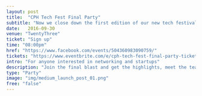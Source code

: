 ```yaml
---
layout: post
title:  "CPH Tech Fest Final Party"
subtitle: "Now we close down the first edition of our new tech festival - but not without you and not without a big bang."
date:   2016-09-30
venue: "TwentyThree"
ticket: "Sign up"
time: "08:00pm"
href: "https://www.facebook.com/events/504360983090759/"
tickets: "https://www.eventbrite.com/e/cph-tech-fest-final-party-tickets-28037587178"
intro: "For anyone interested in networking and startups"
description: "Join the final blast and get the highlights, meet the team and our co-creators, hear what is next for Tech Fest and party with us."
type: "Party"
image: "img/medium_launch_post_01.png"
free: "false"
---
```

<!-- fill in the URL of your event host page if you haven't enough information for a detail page, so the event link won't point on the detail page at all -->
